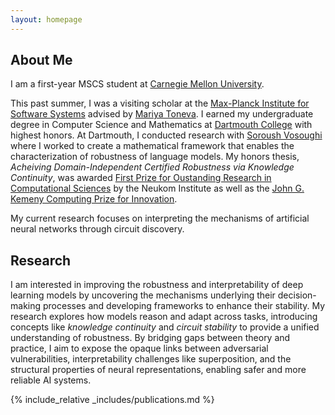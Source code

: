 ```yaml
---
layout: homepage
---
```


## About Me
I am a first-year MSCS student at [Carnegie Mellon University](https://www.cmu.edu/).

This past summer, I was a visiting scholar at the [Max-Planck Institute for Software Systems](https://mpi-sws.org/) advised by [Mariya Toneva](https://mtoneva.com/). I earned my undergraduate degree in Computer Science and Mathematics at [Dartmouth College](https://home.dartmouth.edu/) with highest honors. At Dartmouth,
I conducted research with [Soroush Vosoughi](https://www.cs.dartmouth.edu/~soroush/) where I worked to create
a mathematical framework that enables the characterization of robustness of language models. My honors thesis, *Acheiving Domain-Independent Certified
Robustness via Knowledge Continuity*, was awarded [First Prize for Oustanding Research in Computational Sciences](https://neukom.dartmouth.edu/research/neukom-research-prizes/2024-research-prize-winners) by the Neukom Institute as well as the [John G. Kemeny Computing Prize for Innovation](https://web.cs.dartmouth.edu/undergraduate/john-g-kemeny-computing-prize).

My current research focuses on interpreting the mechanisms of artificial neural networks through circuit discovery. 

## Research
I am interested in improving the robustness and interpretability of deep learning models by uncovering
the mechanisms underlying their decision-making processes and developing frameworks to enhance their stability.
My research explores how models reason and adapt across tasks, introducing concepts like *knowledge continuity*
and *circuit stability* to provide a unified understanding of robustness. By bridging gaps between theory
and practice, I aim to expose the opaque links between adversarial vulnerabilities, interpretability challenges
like superposition, and the structural properties of neural representations,
enabling safer and more reliable AI systems.

{% include_relative _includes/publications.md %}

